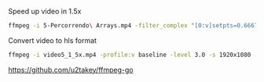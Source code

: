 


Speed up video in 1.5x

```bash
ffmpeg -i 5-Percorrendo\ Arrays.mp4 -filter_complex "[0:v]setpts=0.6667*PTS[v];[0:a]atempo=1.5[a]" -map "[v]" -map "[a]" video5_1_5x.mp4
```

Convert video to hls format
```bash
ffmpeg -i video5_1_5x.mp4 -profile:v baseline -level 3.0 -s 1920x1080 -start_number 0 -hls_time 10 -hls_list_size 0 -f hls 5index.m3u8
```


https://github.com/u2takey/ffmpeg-go